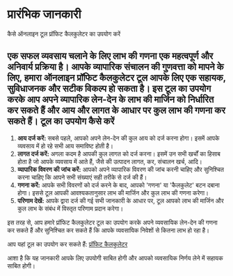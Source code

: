 प्रारंभिक जानकारी
=================

कैसे ऑनलाइन टूल प्रॉफिट कैलकुलेटर का उपयोग करें

एक सफल व्यवसाय चलाने के लिए लाभ की गणना एक महत्वपूर्ण और अनिवार्य प्रक्रिया है। आपके व्यापारिक संचालन की गुणवत्ता को मापने के लिए, हमारा ऑनलाइन प्रॉफिट कैलकुलेटर टूल आपके लिए एक सहायक, सुविधाजनक और सटीक विकल्प हो सकता है। इस टूल का उपयोग करके आप अपने व्यापारिक लेन-देन के लाभ की मार्जिन को निर्धारित कर सकते हैं और आय और लागत के आधार पर कुल लाभ की गणना कर सकते हैं। टूल का उपयोग कैसे करें
----------------------

1. **आय दर्ज करें:** सबसे पहले, आपको अपने लेन-देन की कुल आय को दर्ज करना होगा। इसमें आपके व्यवसाय में हो रहे सभी आय समाविष्ट होती है।
2. **लागत दर्ज करें:** अगला कदम है आपकी कुल लागत को दर्ज करना। इसमें उन सभी खर्चों का हिसाब होता है जो आपके व्यवसाय में आते हैं, जैसे की उत्पादन लागत, कर, संचालन खर्च, आदि।
3. **व्यापारिक विवरण की जांच करें:** आपको अपने व्यापारिक विवरण की जांच करनी चाहिए और सुनिश्चित करना चाहिए कि आपने सभी संख्याएं सही तरीके से दर्ज की हैं।
4. **गणना करें:** आपके सभी विवरणों को दर्ज करने के बाद, आपको 'गणना' या 'कैलकुलेट' बटन दबाना होगा। इससे टूल आपकी आवश्यकतानुसार लाभ की मार्जिन और कुल लाभ की गणना करेगा।
5. **परिणाम देखें:** आपके द्वारा दर्ज की गई सभी जानकारी के आधार पर, टूल आपको लाभ की मार्जिन और कुल लाभ के संबंध में विस्तृत परिणाम प्रदान करेगा।

इस तरह से, आप हमारे प्रॉफिट कैलकुलेटर टूल का उपयोग करके अपने व्यवसायिक लेन-देन की गणना कर सकते हैं और सुनिश्चित कर सकते हैं कि आपके व्यवसायिक निवेशों से कितना लाभ हो रहा है।

आप यहां टूल का उपयोग कर सकते हैं: [प्रॉफिट कैलकुलेटर](https://www.onlinecalculatorsfree.com/hi/financial/profit-calculator.html)

आशा है कि यह जानकारी आपके लिए उपयोगी साबित होगी और आपको व्यवसायिक निर्णय लेने में सहायक साबित होगी।